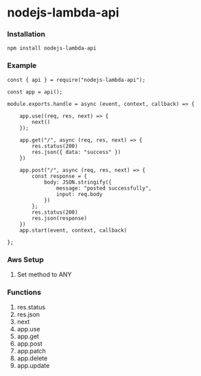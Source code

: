 # nodejs-lambda-api

### Installation

```
npm install nodejs-lambda-api
```

### Example
```
const { api } = require("nodejs-lambda-api");

const app = api();

module.exports.handle = async (event, context, callback) => {

    app.use((req, res, next) => {
        next()
    });

    app.get("/", async (req, res, next) => {
        res.status(200)
        res.json({ data: "success" })
    })

    app.post("/", async (req, res, next) => {
        const response = {
            body: JSON.stringify({
                message: "posted successfully",
                input: req.body
            })
        };
        res.status(200)
        res.json(response)
    })
    app.start(event, context, callback)

};
```
### Aws Setup
1. Set method to ANY

### Functions
1. res.status
2. res.json
3. next
4. app.use
6. app.get
7. app.post
8. app.patch
9. app.delete
10. app.update